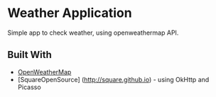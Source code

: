# Weather Application

Simple app to check weather, using openweathermap API.


## Built With

* [OpenWeatherMap](https://openweathermap.org)
* [SquareOpenSource] (http://square.github.io) - using OkHttp and Picasso


